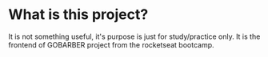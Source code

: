 # What is this project?

It is not something useful, it's purpose is just for study/practice only. It is the frontend of GOBARBER project from the rocketseat bootcamp.
